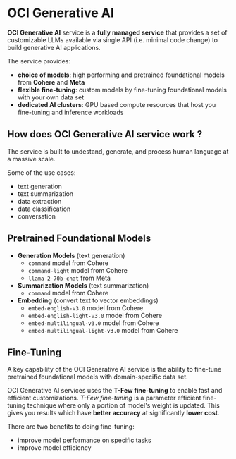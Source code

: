 # OCI Generative AI

**OCI Generative AI** service is a **fully managed service** that provides a set of customizable LLMs available via single API (i.e. minimal code change) to build generative AI applications.

The service provides:
- **choice of models**: high performing and pretrained foundational models from **Cohere** and **Meta**
- **flexible fine-tuning**: custom models by fine-tuning foundational models with your own data set
- **dedicated AI clusters**: GPU based compute resources that host you fine-tuning and inference workloads

## How does OCI Generative AI service work ?

The service is built to undestand, generate, and process human language at a massive scale.

Some of the use cases:
- text generation
- text summarization
- data extraction
- data classification
- conversation

## Pretrained Foundational Models

- **Generation Models** (text generation)
    - `command` model from Cohere
    - `command-light` model from Cohere
    - `llama 2-70b-chat` from Meta
- **Summarization Models** (text summarization)
    - `command` model from Cohere
- **Embedding** (convert text to vector embeddings)
    - `embed-english-v3.0` model from Cohere
    - `embed-english-light-v3.0` model from Cohere
    - `embed-multilingual-v3.0` model from Cohere
    - `embed-multilingual-light-v3.0` model from Cohere

## Fine-Tuning 

A key capability of the OCI Generative AI service is the ability to fine-tune pretrained foundational models with domain-specific data set.

OCI Generative AI services uses the **T-Few fine-tuning** to enable fast and efficient customizations. *T-Few fine-tuning* is a parameter efficient fine-tuning technique where only a portion of model's weight is updated. This gives you results which have **better accuracy** at significantly **lower cost**.

There are two benefits to doing fine-tuning:
- improve model performance on specific tasks
- improve model efficiency